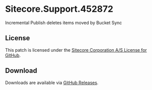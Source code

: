 # Sitecore.Support.452872
Incremental Publish deletes items moved by Bucket Sync

## License  
This patch is licensed under the [Sitecore Corporation A/S License for GitHub](https://github.com/sitecoresupport/Sitecore.Support.452872/blob/master/LICENSE).  

## Download  
Downloads are available via [GitHub Releases](https://github.com/sitecoresupport/Sitecore.Support.452872/releases).  
